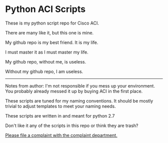 # Python ACI Scripts
These is my python script repo for Cisco ACI.

There are many like it, but this one is mine. 

My github repo is my best friend. It is my life. 

I must master it as I must master my life. 

My github repo, without me, is useless. 

Without my github repo, I am useless. 

------------
Notes from author:
I'm not responsible if you mess up your environment.  You probably already messed it up by buying ACI in the first place.

These scripts are tuned for my naming conventions.  It should be mostly trivial to adjust templates to meet your naming needs.

These scripts are written in and meant for python 2.7

Don't like it any of the scripts in this repo or think they are trash? 

[Please file a complaint with the complaint department.](https://www.youtube.com/watch?v=dQw4w9WgXcQ)

